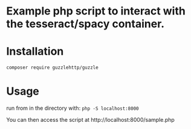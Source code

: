 # Example php script to interact with the tesseract/spacy container.

# Installation
```composer require guzzlehttp/guzzle```

# Usage
run from in the directory with:
```php -S localhost:8000```

You can then access the script at http://localhost:8000/sample.php
